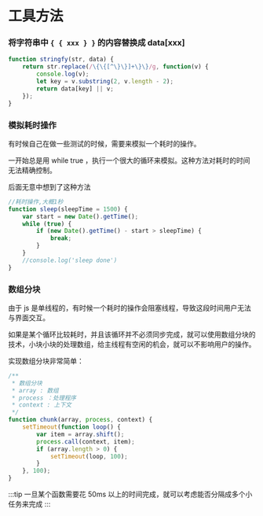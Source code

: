 # 工具方法

### 将字符串中 `{ { xxx } }` 的内容替换成 data[xxx]

```javascript
function stringfy(str, data) {
    return str.replace(/\{\{[^\}\}]+\}\}/g, function(v) {
        console.log(v);
        let key = v.substring(2, v.length - 2);
        return data[key] || v;
    });
}
```

### 模拟耗时操作

有时候自己在做一些测试的时候，需要来模拟一个耗时的操作。

一开始总是用 while true ，执行一个很大的循环来模拟。这种方法对耗时的时间无法精确控制。

后面无意中想到了这种方法

```javascript
//耗时操作,大概1秒
function sleep(sleepTime = 1500) {
    var start = new Date().getTime();
    while (true) {
        if (new Date().getTime() - start > sleepTime) {
            break;
        }
    }
    //console.log('sleep done')
}
```

### 数组分块

由于 js 是单线程的，有时候一个耗时的操作会阻塞线程，导致这段时间用户无法与界面交互。

如果是某个循环比较耗时，并且该循环并不必须同步完成，就可以使用数组分块的技术，小块小块的处理数组，给主线程有空闲的机会，就可以不影响用户的操作。

实现数组分块非常简单：

```javascript
/**
 * 数组分块
 * array : 数组
 * process ：处理程序
 * context : 上下文
 */
function chunk(array, process, context) {
    setTimeout(function loop() {
        var item = array.shift();
        process.call(context, item);
        if (array.length > 0) {
            setTimeout(loop, 100);
        }
    }, 100);
}
```

:::tip
一旦某个函数需要花 50ms 以上的时间完成，就可以考虑能否分隔成多个小任务来完成
:::
